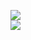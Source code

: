 [![](https://img.shields.io/badge/Made%20With-Github%20Spray-lightgrey.svg?style=for-the-badge&logo=github)](https://github.com/Annihil/github-spray#735)  
[![](https://i.imgur.com/2DrTn0Z.gif)](https://github.com/Annihil/github-spray)